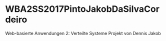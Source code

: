 # WBA2SS2017PintoJakobDaSilvaCordeiro
Web-basierte Anwendungen 2: Verteilte Systeme Projekt von Dennis Jakob
